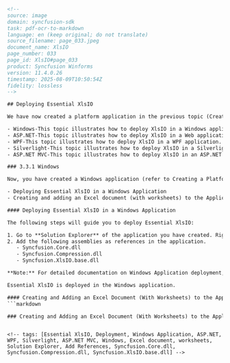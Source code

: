 ```html
<!-- 
source: image
domain: syncfusion-sdk
task: pdf-ocr-to-markdown
language: en (keep original; do not translate)
source_filename: page_033.jpeg
document_name: XlsIO
page_number: 033
page_id: XlsIO#page_033
product: Syncfusion Winforms
version: 11.4.0.26
timestamp: 2025-08-09T10:50:54Z
fidelity: lossless
-->

## Deploying Essential XlsIO

We have now created a platform application in the previous topic (Creating Platform Application). This section will guide you to deploy Essential XlsIO in those applications under the following topics:

- Windows-This topic illustrates how to deploy XlsIO in a Windows application.
- ASP.NET-This topic illustrates how to deploy XlsIO in a Web application.
- WPF-This topic illustrates how to deploy XlsIO in a WPF application.
- Silverlight-This topic illustrates how to deploy XlsIO in a Silverlight application.
- ASP.NET MVC-This topic illustrates how to deploy XlsIO in an ASP.NET MVC application.

### 3.3.1 Windows

Now, you have created a Windows application (refer to Creating a Platform Application). This section covers the following:

- Deploying Essential XlsIO in a Windows Application
- Creating and adding an Excel document (with worksheets) to the Application

#### Deploying Essential XlsIO in a Windows Application

The following steps will guide you to deploy Essential XlsIO:

1. Go to **Solution Explorer** of the application you have created. Right-click the Reference folder and then click **Add References**.
2. Add the following assemblies as references in the application.
   - Syncfusion.Core.dll
   - Syncfusion.Compression.dll
   - Syncfusion.XlsIO.base.dll

**Note:** For detailed documentation on Windows Application deployment, see: <http://www.syncfusion.com/support/user/uploads/DeployingWindowsApplication_bdaf76f7.pdf>

Essential XlsIO is deployed in the Windows application.

#### Creating and Adding an Excel Document (With Worksheets) to the Application
```markdown

### Creating and Adding an Excel Document (With Worksheets) to the Application

```
```

<!-- tags: [Essential XlsIO, Deployment, Windows Application, ASP.NET, WPF, Silverlight, ASP.NET MVC, Windows, Excel document, worksheets, Solution Explorer, Add References, Syncfusion.Core.dll, Syncfusion.Compression.dll, Syncfusion.XlsIO.base.dll] -->
```
